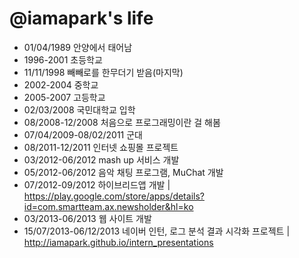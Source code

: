 @iamapark's life
===============

- 01/04/1989 안양에서 태어남
- 1996-2001 초등학교
- 11/11/1998 빼빼로를 한무더기 받음(마지막)
- 2002-2004 중학교
- 2005-2007 고등학교
- 02/03/2008 국민대학교 입학
- 08/2008-12/2008 처음으로 프로그래밍이란 걸 해봄
- 07/04/2009-08/02/2011 군대
- 08/2011-12/2011 인터넷 쇼핑몰 프로젝트
- 03/2012-06/2012 mash up 서비스 개발
- 05/2012-06/2012 음악 채팅 프로그램, MuChat 개발
- 07/2012-09/2012 하이브리드앱 개발 | https://play.google.com/store/apps/details?id=com.smartteam.ax.newsholder&hl=ko
- 03/2013-06/2013 웹 사이트 개발
- 15/07/2013-06/12/2013 네이버 인턴, 로그 분석 결과 시각화 프로젝트 | http://iamapark.github.io/intern_presentations